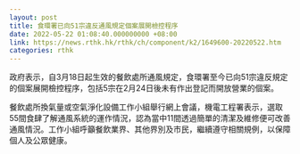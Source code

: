```yaml
---
layout: post
title: 食環署已向51宗違反通風規定個案展開檢控程序
date: 2022-05-22 01:08:40.000000000 +08:00
link: https://news.rthk.hk/rthk/ch/component/k2/1649600-20220522.htm
categories: rthk
---
```


政府表示，自3月18日起生效的餐飲處所通風規定，食環署至今已向51宗違反規定的個案展開檢控程序，包括5宗在2月24日後未有作出登記而開放營業的個案。

餐飲處所換氣量或空氣淨化設備工作小組舉行網上會議，機電工程署表示，選取55間食肆了解通風系統的運作情況，認為當中11間透過簡單的清潔及維修便可改善通風情況。工作小組呼籲餐飲業界、其他界別及市民，繼續遵守相關規例，以保障個人及公眾健康。
